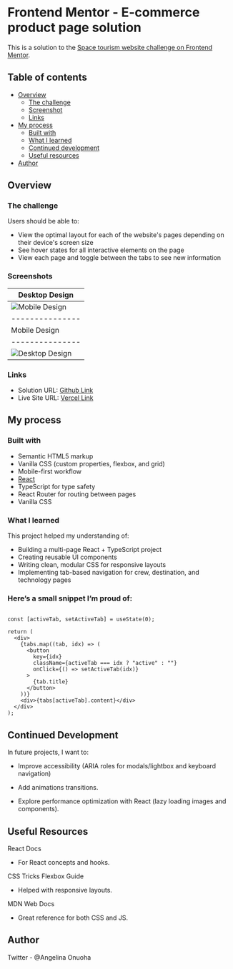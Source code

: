 # Frontend Mentor - E-commerce product page solution

This is a solution to the [Space tourism website challenge on Frontend Mentor](https://www.frontendmentor.io/challenges/space-tourism-multipage-website-gRWj1URZ3).

## Table of contents

- [Overview](#overview)
  - [The challenge](#the-challenge)
  - [Screenshot](#screenshot)
  - [Links](#links)
- [My process](#my-process)
  - [Built with](#built-with)
  - [What I learned](#what-i-learned)
  - [Continued development](#continued-development)
  - [Useful resources](#useful-resources)
- [Author](#author)

## Overview

### The challenge

Users should be able to:

- View the optimal layout for each of the website's pages depending on their device's screen size
- See hover states for all interactive elements on the page
- View each page and toggle between the tabs to see new information

### Screenshots

| Desktop Design|
|---------------|
| ![Mobile Design](./src/assets/Desktop-View.png)|
|---------------|
| Mobile Design |
|---------------|
| ![Desktop Design](./src/assets/Mobile-View.png)|

### Links

- Solution URL: [Github Link](https://your-solution-url.com)
- Live Site URL: [Vercel Link](https://your-live-site-url.com)

## My process

### Built with

- Semantic HTML5 markup
- Vanilla CSS (custom properties, flexbox, and grid)
- Mobile-first workflow
- [React](https://reactjs.org/)
- TypeScript for type safety
- React Router for routing between pages
- Vanilla CSS

### What I learned

This project helped my understanding of:

- Building a multi-page React + TypeScript project
- Creating reusable UI components
- Writing clean, modular CSS for responsive layouts
- Implementing tab-based navigation for crew, destination, and technology pages


### Here’s a small snippet I’m proud of:

```tsx

const [activeTab, setActiveTab] = useState(0);

return (
  <div>
    {tabs.map((tab, idx) => (
      <button
        key={idx}
        className={activeTab === idx ? "active" : ""}
        onClick={() => setActiveTab(idx)}
      >
        {tab.title}
      </button>
    ))}
    <div>{tabs[activeTab].content}</div>
  </div>
);

```
## Continued Development

In future projects, I want to:

- Improve accessibility (ARIA roles for modals/lightbox and keyboard navigation)

- Add animations transitions.

- Explore performance optimization with React (lazy loading images and components).

## Useful Resources

React Docs
 - For React concepts and hooks.

CSS Tricks Flexbox Guide
 - Helped with responsive layouts.

MDN Web Docs
 - Great reference for both CSS and JS.

## Author

Twitter - @Angelina Onuoha
